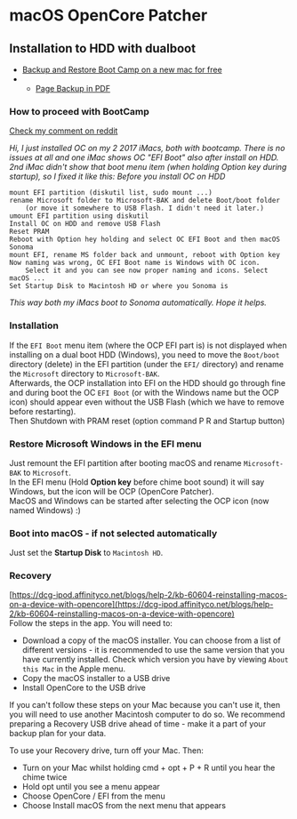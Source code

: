 # macOS OpenCore Patcher

## Installation to HDD with dualboot

* [Backup and Restore Boot Camp on a new mac for free](https://www.benchodroff.com/2017/02/15/backup-and-restore-boot-camp-on-a-new-mac-for-free/)
* * <a href="files/Backup_and_Restore_Boot_Camp_on_a_new_mac_for_free_-_benchodroff.com.pdf" download>Page Backup in PDF</a>

### How to proceed with BootCamp

[Check my comment on reddit](https://www.reddit.com/r/OpenCoreLegacyPatcher/comments/15eh6bp/comment/kw8mbge/)

*Hi, I just installed OC on my 2 2017 iMacs, both with bootcamp. There is no issues at all and one iMac shows OC "EFI Boot" also after install on HDD. 2nd iMac didn't show that boot menu item (when holding Option key during startup), so I fixed it like this: Before you install OC on HDD*

    mount EFI partition (diskutil list, sudo mount ...)
    rename Microsoft folder to Microsoft-BAK and delete Boot/boot folder
        (or move it somewhere to USB Flash. I didn't need it later.)
    umount EFI partition using diskutil
    Install OC on HDD and remove USB Flash
    Reset PRAM
    Reboot with Option hey holding and select OC EFI Boot and then macOS Sonoma
    mount EFI, rename MS folder back and unmount, reboot with Option key
    Now naming was wrong, OC EFI Boot name is Windows with OC icon.
        Select it and you can see now proper naming and icons. Select macOS ...
    Set Startup Disk to Macintosh HD or where you Sonoma is

*This way both my iMacs boot to Sonoma automatically. Hope it helps.*

### Installation

If the `EFI Boot` menu item (where the OCP EFI part is) is not displayed when installing on a dual boot HDD (Windows), you need to move the `Boot/boot` directory (delete) in the EFI partition (under the `EFI/` directory) and rename the `Microsoft` directory to `Microsoft-BAK`.  
Afterwards, the OCP installation into EFI on the HDD should go through fine and during boot the OC `EFI Boot` (or with the Windows name but the OCP icon) should appear even without the USB Flash (which we have to remove before restarting).  
Then Shutdown with PRAM reset (option command P R and Startup button)

### Restore Microsoft Windows in the EFI menu

Just remount the EFI partition after booting macOS and rename `Microsoft-BAK` to `Microsoft`.  
In the EFI menu (Hold **Option key** before chime boot sound) it will say Windows, but the icon will be OCP (OpenCore Patcher).  
MacOS and Windows can be started after selecting the OCP icon (now named Windows) :)

### Boot into macOS - if not selected automatically

Just set the **Startup Disk** to `Macintosh HD`.

### Recovery

[https://dcg-ipod.affinityco.net/blogs/help-2/kb-60604-reinstalling-macos-on-a-device-with-opencore](https://dcg-ipod.affinityco.net/blogs/help-2/kb-60604-reinstalling-macos-on-a-device-with-opencore)  
Follow the steps in the app. You will need to:

* Download a copy of the macOS installer. You can choose from a list of different versions - it is recommended to use the same version that you have currently installed. Check which version you have by viewing `About this Mac` in the Apple menu.
* Copy the macOS installer to a USB drive
* Install OpenCore to the USB drive

If you can't follow these steps on your Mac because you can't use it, then you will need to use another Macintosh computer to do so. We recommend preparing a Recovery USB drive ahead of time - make it a part of your backup plan for your data.

To use your Recovery drive, turn off your Mac. Then:

* Turn on your Mac whilst holding cmd + opt + P + R until you hear the chime twice
* Hold opt until you see a menu appear
* Choose OpenCore / EFI from the menu
* Choose Install macOS from the next menu that appears
